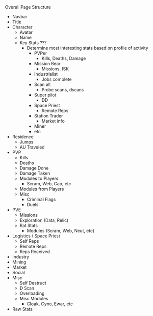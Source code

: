 Overall Page Structure

* Navbar
* Title
* Character
    * Avatar
    * Name
    * Key Stats ???
        * Determine most interesting stats based on profile of activity
            * PVPer
                * Kills, Deaths, Damage
            * Mission Bear
                * Missions, ISK
            * Industrialist
                * Jobs complete
            * Scan alt
                * Probe scans, dscans
            * Super pilot
                * DD
            * Space Priest
                * Remote Reps
            * Station Trader
                * Market info
            * Miner
            * etc
* Residence
    * Jumps
    * AU Traveled
* PVP
    * Kills
    * Deaths
    * Damage Done
    * Damage Taken
    * Modules to Players
        * Scram, Web, Cap, etc
    * Modules from Players
    * Misc
        * Criminal Flags
        * Duels
* PVE
    * Missions
    * Exploration (Data, Relic)
    * Rat Stats
        * Modules (Scram, Web, Neut, etc)
* Logistics / Space Priest
    * Self Reps
    * Remote Reps
    * Reps Received
* Industry
* Mining
* Market
* Social
* Misc
    * Self Destruct
    * D Scan
    * Overloading
    * Misc Modules
        * Cloak, Cyno, Ewar, etc
* Raw Stats

